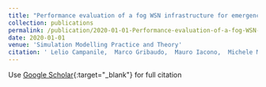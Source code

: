 ```yaml
---
title: "Performance evaluation of a fog WSN infrastructure for emergency management"
collection: publications
permalink: /publication/2020-01-01-Performance-evaluation-of-a-fog-WSN-infrastructure-for-emergency-management
date: 2020-01-01
venue: 'Simulation Modelling Practice and Theory'
citation: ' Lelio Campanile,  Marco Gribaudo,  Mauro Iacono,  Michele Mastroianni, &quot;Performance evaluation of a fog WSN infrastructure for emergency management.&quot; Simulation Modelling Practice and Theory, 2020.'
---
```

Use [Google Scholar](https://scholar.google.com/scholar?q=Performance+evaluation+of+a+fog+WSN+infrastructure+for+emergency+management){:target="_blank"} for full citation